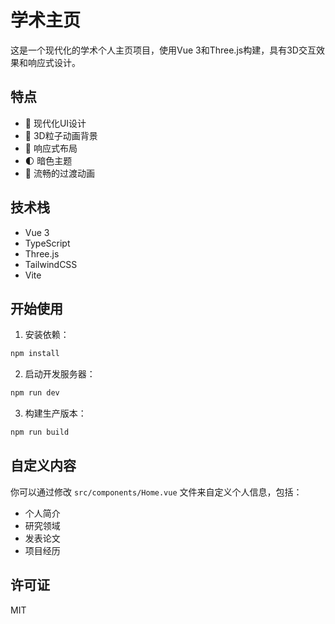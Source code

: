 # 学术主页

这是一个现代化的学术个人主页项目，使用Vue 3和Three.js构建，具有3D交互效果和响应式设计。

## 特点

- 🎨 现代化UI设计
- 🌟 3D粒子动画背景
- 🎯 响应式布局
- 🌓 暗色主题
- 🚀 流畅的过渡动画

## 技术栈

- Vue 3
- TypeScript
- Three.js
- TailwindCSS
- Vite

## 开始使用

1. 安装依赖：
```bash
npm install
```

2. 启动开发服务器：
```bash
npm run dev
```

3. 构建生产版本：
```bash
npm run build
```

## 自定义内容

你可以通过修改 `src/components/Home.vue` 文件来自定义个人信息，包括：

- 个人简介
- 研究领域
- 发表论文
- 项目经历

## 许可证

MIT
